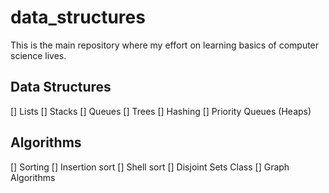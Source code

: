 data_structures
===============

This is the main repository where my effort on learning basics of computer science lives.

## Data Structures

[] Lists
[] Stacks
[] Queues
[] Trees
[] Hashing
[] Priority Queues (Heaps)

## Algorithms

[] Sorting
  [] Insertion sort
  [] Shell sort
[] Disjoint Sets Class
[] Graph Algorithms
